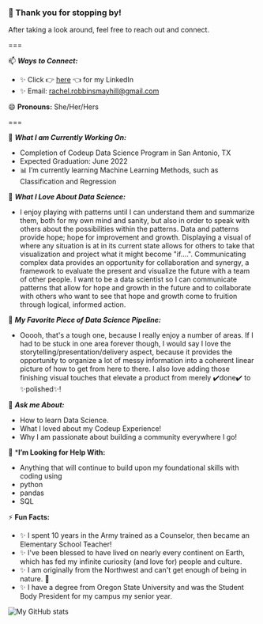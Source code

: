 ### 👋 Thank you for stopping by!
 
After taking a look around, feel free to reach out and connect.

===

📫 ***Ways to Connect:***  
- ✨ Click 👉 [here](www.linkedin.com/in/rachel-robbins-mayhill) 👈 for my LinkedIn
- ✨ Email: rachel.robbinsmayhill@gmail.com

😄 **Pronouns:** She/Her/Hers
 
===

🎯 ***What I am Currently Working On:***
- Completion of Codeup Data Science Program in San Antonio, TX
- Expected Graduation: June 2022
- 📊 I’m currently learning Machine Learning Methods, such as Classification and Regression
 
 
💙 ***What I Love About Data Science:***
- I enjoy playing with patterns until I can understand them and summarize them, both for my own mind and sanity, but also in order to speak with others about the possibilities within the patterns. Data and patterns provide hope; hope for improvement and growth. Displaying a visual of where any situation is at in its current state allows for others to take that visualization and project what it might become "if....". Communicating complex data provides an opportunity for collaboration and synergy, a framework to evaluate the present and visualize the future with a team of other people. I want to be a data scientist so I can communicate patterns that allow for hope and growth in the future and to collaborate with others who want to see that hope and growth come to fruition through logical, informed action.
 
 
💙 ***My Favorite Piece of Data Science Pipeline:***
- Ooooh, that's a tough one, because I really enjoy a number of areas. If I had to be stuck in one area forever though, I would say I love the storytelling/presentation/delivery aspect, because it provides the opportunity to organize a lot of messy information into a coherent linear picture of how to get from here to there. I also love adding those finishing visual touches that elevate a product from merely ✔️done✔️ to ✨polished✨!
 

💬 ***Ask me About:***
- How to learn Data Science.
- What I loved about my Codeup Experience!
- Why I am passionate about building a community everywhere I go!
 

🤔 ***I’m Looking for Help With:**
- Anything that will continue to build upon my foundational skills with coding using 
-  python 
-  pandas 
-  SQL
 
 
⚡ **Fun Facts:** 
- ✨ I spent 10 years in the Army trained as a Counselor, then became an Elementary School Teacher!
- ✨ I've been blessed to have lived on nearly every continent on Earth, which has fed my infinite curiosity (and love for) people and culture. 
- ✨ I am originally from the Northwest and can't get enough of being in nature. 🌱 
- ✨ I have a degree from Oregon State University and was the Student Body President for my campus my senior year. 
 
 

 
 ![My GitHub stats](https://github-readme-stats.vercel.app/api?username=rachelrobbinsmayhill&theme=nightowl&show_icons=true)
 
